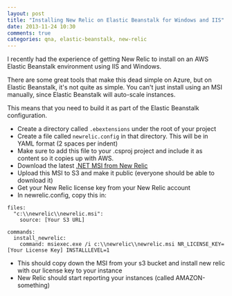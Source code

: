 ```yaml
---
layout: post
title: "Installing New Relic on Elastic Beanstalk for Windows and IIS"
date: 2013-11-24 10:30
comments: true
categories: qna, elastic-beanstalk, new-relic
---
```

I recently had the experience of getting New Relic to install on an AWS Elastic Beanstalk environment using IIS and Windows.

There are some great tools that make this dead simple on Azure, but on Elastic Beanstalk, it's not quite as simple.   You can't just install using an MSI manually, since Elastic Beanstalk will auto-scale instances.

This means that you need to build it as part of the Elastic Beanstalk configuration.

*  Create a directory called ```.ebextensions``` under the root of your project
*  Create a file called ```newrelic.config``` in that directory.  This will be in YAML format (2 spaces per indent)
*  Make sure to add this file to your .csproj project and include it as content so it copies up with AWS.
*  Download the latest [.NET MSI from New Relic](https://docs.newrelic.com/docs/dotnet/new-relic-net-installation)
*  Upload this MSI to S3 and make it public (everyone should be able to download it)
*  Get your New Relic license key from your New Relic account 
*  In newrelic.config, copy this in:

```
files:
  "c:\\newrelic\\newrelic.msi":
    source: [Your S3 URL]

commands:
  install_newrelic:
    command: msiexec.exe /i c:\\newrelic\\newrelic.msi NR_LICENSE_KEY=[Your License Key] INSTALLLEVEL=1
```
*  This should copy down the MSI from your s3 bucket and install new relic with our license key to your instance
*  New Relic should start reporting your instances (called AMAZON-something)

